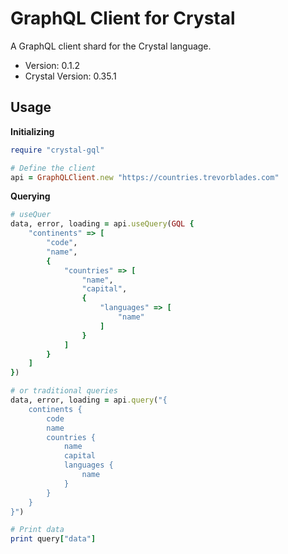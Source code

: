 # GraphQL Client for Crystal
A GraphQL client shard for the Crystal language.

- Version: 0.1.2
- Crystal Version: 0.35.1

## Usage

**Initializing**

```ruby
require "crystal-gql"

# Define the client
api = GraphQLClient.new "https://countries.trevorblades.com"
```

**Querying**

```ruby
# useQuer
data, error, loading = api.useQuery(GQL {
	"continents" => [
		"code",
		"name",
		{
			"countries" => [
				"name",
				"capital",
				{
					"languages" => [
						"name"
					]
				}
			]
		}
	]
})

# or traditional queries
data, error, loading = api.query("{
    continents {
        code
        name
    	countries {
      		name
      		capital
      		languages {
        		name
      		}
    	}
    }
}")

# Print data
print query["data"]
```